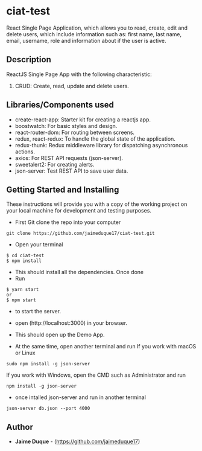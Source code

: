 # ciat-test
React Single Page Application, which allows you to read, create, edit and delete users, which include information such as: first name, last name, email, username, role and information about if the user is active.

## Description
ReactJS Single Page App with the following characteristic:
1. CRUD: Create, read, update and delete users. 


## Libraries/Components used
* create-react-app: Starter kit for creating a reactjs app.
* boostwatch: For basic styles and design.
* react-router-dom: For routing between screens.
* redux, react-redux: To handle the global state of the application.
* redux-thunk: Redux middleware library for dispatching asynchronous actions.
* axios: For REST API requests (json-server).
* sweetalert2: For creating alerts.
* json-server: Test REST API to save user data.

## Getting Started and Installing
These instructions will provide you with a copy of the working project on your local machine for development and testing purposes.

* First Git clone the repo into your computer
```
git clone https://github.com/jaimeduque17/ciat-test.git
```
* Open your terminal
```
$ cd ciat-test
$ npm install
```
* This should install all the dependencies. Once done
* Run 
``` 
$ yarn start
or
$ npm start
```
* to start the server.
* open (http://localhost:3000) in your browser. 
* This should open up the Demo App.

* At the same time, open another terminal and run
If you work with macOS or Linux
```
sudo npm install -g json-server
```
If you work with Windows, open the CMD such as Administrator and run
```
npm install -g json-server
```
* once intalled json-server and run in another terminal
```
json-server db.json --port 4000
```


## Author
* **Jaime Duque** - (https://github.com/jaimeduque17)